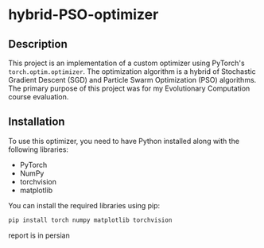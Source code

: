 # hybrid-PSO-optimizer

## Description

This project is an implementation of a custom optimizer using PyTorch's `torch.optim.optimizer`. The optimization algorithm is a hybrid of Stochastic Gradient Descent (SGD) and Particle Swarm Optimization (PSO) algorithms. The primary purpose of this project was for my Evolutionary Computation course evaluation.

## Installation

To use this optimizer, you need to have Python installed along with the following libraries:

- PyTorch 
- NumPy
- torchvision
- matplotlib 

You can install the required libraries using pip:

```bash
pip install torch numpy matplotlib torchvision
```

report is in persian



